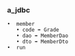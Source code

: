 
### a_jdbc
```
•  member
   • code ➡️ Grade
   • dao ➡️ MemberDao
   • dto ➡️ MemberDto
•  run
```
